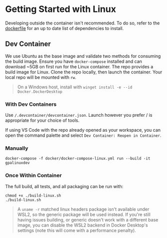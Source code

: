 # Getting Started with Linux

Developing outside the container isn't recommended. To do so, refer to the [dockerfile](/docker/Dockerfile) for
an up to date list of dependencies to install.

## Dev Container

We use Ubuntu as the base image and validate two methods for consuming the build image. Ensure you have `docker-compose`
installed and can download ~5GB on first run for the Linux container. The repo provides a build image for Linux. Clone
the repo locally, then launch the container. Your local repo will be mounted with `rw`.

> On a Windows host, install with `winget install -e --id Docker.DockerDesktop`

### With Dev Containers

Use `/.devcontainer/devcontainer.json`. Launch however you prefer / is appropriate for your choice of tools.

If using VS Code with the repo already opened as your workspace, you can open the command palette and select
`Dev Container: Reopen in Container`.

### Manually

```shell
docker-compose -f docker/docker-compose-linux.yml run --build -it gpalinuxdev
```

### Once Within Container

The full build, all tests, and all packaging can be run with:

```shell
chmod +x ./build-linux.sh
./build-linux.sh
```

> A `uname -r` matched linux headers package isn't available under WSL2, so the
> generic package will be used instead. If you're still having issues building, or generic doesn't work with a different
> base image, you can disable the WSL2 backend in Docker Desktop's settings (note this will come with a performance
> penalty).
